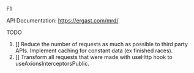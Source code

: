 F1 

API Documentation: https://ergast.com/mrd/


TODO 

1. [] Reduce the number of requests as much as possible to third party APIs. Implement caching for constant data (ex finished races).
2. [] Transform all requests that were made with useHttp hook to useAxionsInterceptorsPublic.

